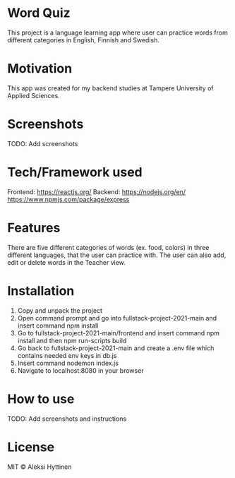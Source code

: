 # Word Quiz
This project is a language learning app where user can practice words
from different categories in English, Finnish and Swedish.

# Motivation
This app was created for my backend studies at Tampere University of Applied Sciences.

# Screenshots
TODO: Add screenshots

# Tech/Framework used
Frontend: https://reactjs.org/
Backend: https://nodejs.org/en/
         https://www.npmjs.com/package/express

# Features
There are five different categories of words (ex. food, colors) 
in three different languages, that the user can practice with.
The user can also add, edit or delete words in the Teacher view.

# Installation
1. Copy and unpack the project
2. Open command prompt and go into fullstack-project-2021-main and insert command npm install
3. Go to fullstack-project-2021-main/frontend and insert command npm install and then npm run-scripts build
4. Go back to fullstack-project-2021-main and create a .env file which contains needed env keys in db.js
5. Insert command nodemon index.js
6. Navigate to localhost:8080 in your browser

# How to use
TODO: Add screenshots and instructions

# License
MIT © Aleksi Hyttinen
